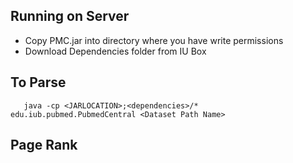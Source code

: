 ## Running on Server

+ Copy PMC.jar into directory where you have write permissions
+ Download Dependencies folder from IU Box


## To Parse
       java -cp <JARLOCATION>;<dependencies>/* edu.iub.pubmed.PubmedCentral <Dataset Path Name>
       
       
## Page Rank
      
